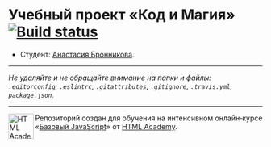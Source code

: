 # Учебный проект «Код и Магия» [![Build status][travis-image]][travis-url]

* Студент: [Анастасия Бронникова](https://up.htmlacademy.ru/javascript/11/user/419959).

---

_Не удаляйте и не обращайте внимание на папки и файлы:_<br>
_`.editorconfig`, `.eslintrc`, `.gitattributes`, `.gitignore`, `.travis.yml`, `package.json`._

---

<a href="https://htmlacademy.ru/intensive/javascript"><img align="left" width="50" height="50" title="HTML Academy" src="https://up.htmlacademy.ru/static/img/intensive/javascript/logo-for-github.svg"></a>

Репозиторий создан для обучения на интенсивном онлайн‑курсе «[Базовый JavaScript](https://htmlacademy.ru/intensive/javascript)» от [HTML Academy](https://htmlacademy.ru).

[travis-image]: https://travis-ci.org/htmlacademy-javascript/419959-code-and-magick.svg?branch=master
[travis-url]: https://travis-ci.org/htmlacademy-javascript/419959-code-and-magick
